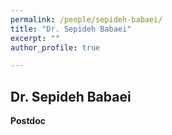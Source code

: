 ```yaml
---
permalink: /people/sepideh-babaei/
title: "Dr. Sepideh Babaei"
excerpt: ""
author_profile: true

---
```



## Dr. Sepideh Babaei
**Postdoc**